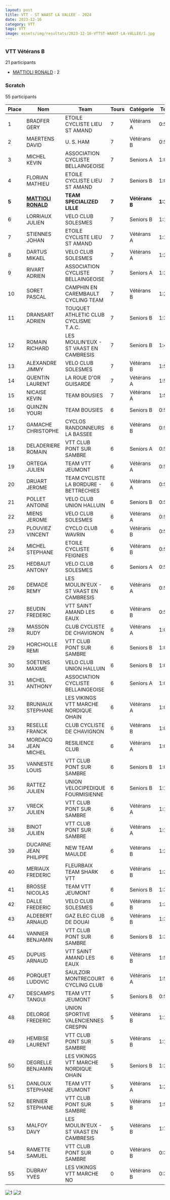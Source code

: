 ```yaml
---
layout: post
title: VTT - ST WAAST LA VALLEE - 2024
date: 2023-12-16
category: VTT
tags: VTT
image: assets/img/resultats/2023-12-16-VTTST-WAAST-LA-VALLEE/1.jpg
---
```


### VTT Vétérans B
21 participants
- [MATTIOLI RONALD](https://teamspecializedlille.github.io/coureurs/mattiolironald) : 2

### Scratch
55 participants

| Place | Nom | Team | Tours | Catégorie | Temps |
|---|---|---|---|---|---|
| 1 | BRADFER GERY | ETOILE CYCLISTE LIEU ST AMAND | 7 | Vétérans A | 0:57:28 | 
| 2 | MAERTENS DAVID | U. S. HAM | 7 | Vétérans B | 0:59:23 | 
| 3 | MICHEL KEVIN | ASSOCIATION CYCLISTE BELLAINGEOISE | 7 | Seniors A | 1:0:7 | 
| 4 | FLORIAN MATHIEU | ETOILE CYCLISTE LIEU ST AMAND | 7 | Seniors B | 1:0:35 | 
| **5** | **[MATTIOLI RONALD](https://teamspecializedlille.github.io/coureurs/mattiolironald)** | **TEAM SPECIALIZED LILLE** | **7** | **Vétérans B** | **1:1:28** | 
| 6 | LORRIAUX JULIEN | VELO CLUB SOLESMES | 7 | Seniors B | 1:1:43 | 
| 7 | STIENNES JOHAN | ETOILE CYCLISTE LIEU ST AMAND | 7 | Vétérans A | 1:1:47 | 
| 8 | DARTUS MIKAEL | VELO CLUB SOLESMES | 7 | Vétérans A | 1:2:20 | 
| 9 | RIVART ADRIEN | ASSOCIATION CYCLISTE BELLAINGEOISE | 7 | Seniors A | 1:2:46 | 
| 10 | SORET PASCAL | CAMPHIN EN CAREMBAULT CYCLING TEAM | 7 | Vétérans B | 1:2:52 | 
| 11 | DRANSART ADRIEN | TOUQUET ATHLETIC CLUB CYCLISME T.A.C. | 7 | Seniors B | 1:3:10 | 
| 12 | ROMAIN RICHARD | LES MOULIN'EUX - ST VAAST EN CAMBRESIS | 7 | Seniors B | 1:4:39 | 
| 13 | ALEXANDRE JIMMY | VELO CLUB SOLESMES | 7 | Vétérans B | 1:5:23 | 
| 14 | QUENTIN LAURENT | LA ROUE D'OR GUISARDE | 7 | Vétérans A | 1:5:24 | 
| 15 | NICAISE KEVIN | TEAM BOUSIES | 7 | Vétérans A | 1:5:57 | 
| 16 | QUINZIN YOURI | TEAM BOUSIES | 6 | Seniors B | 0:57:29 | 
| 17 | GAMACHE CHRISTOPHE | CYCLOS RANDONNEURS LA BASSEE | 6 | Vétérans B | 0:57:31 | 
| 18 | DELADERIERE ROMAIN | VTT  CLUB PONT SUR SAMBRE | 6 | Seniors A | 0:57:44 | 
| 19 | ORTEGA JULIEN | TEAM VTT JEUMONT | 6 | Vétérans A | 0:57:56 | 
| 20 | DRUART JEROME | TEAM CYCLISTE LA BORDURE - BETTRECHIES | 6 | Vétérans A | 0:58:18 | 
| 21 | POLLET ANTOINE | VELO CLUB UNION HALLUIN | 6 | Seniors B | 0:58:21 | 
| 22 | MIENS JEROME | VELO CLUB SOLESMES | 6 | Vétérans A | 0:58:26 | 
| 23 | PLOUVIEZ VINCENT | CYCLO CLUB WAVRIN | 6 | Vétérans B | 0:58:27 | 
| 24 | MICHEL STEPHANE | ETOILE CYCLISTE FEIGNIES | 6 | Vétérans B | 0:58:30 | 
| 25 | HEDBAUT ANTONY | VELO CLUB SOLESMES | 6 | Seniors A | 0:59:1 | 
| 26 | DEMADE REMY | LES MOULIN'EUX - ST VAAST EN CAMBRESIS | 6 | Vétérans A | 0:59:30 | 
| 27 | BEUDIN FREDERIC | VTT SAINT AMAND LES EAUX | 6 | Vétérans B | 0:59:45 | 
| 28 | MASSON RUDY | CLUB CYCLISTE DE CHAVIGNON | 6 | Vétérans A | 1:0:4 | 
| 29 | HORCHOLLE REMI | VTT  CLUB PONT SUR SAMBRE | 6 | Seniors B | 1:0:8 | 
| 30 | SOETENS MAXIME | VELO CLUB UNION HALLUIN | 6 | Seniors B | 1:0:30 | 
| 31 | MICHEL ANTHONY | ASSOCIATION CYCLISTE BELLAINGEOISE | 6 | Seniors A | 1:0:40 | 
| 32 | BRUNIAUX STEPHANE | LES VIKINGS VTT MARCHE NORDIQUE OHAIN | 6 | Vétérans A | 1:0:42 | 
| 33 | RESELLE FRANCK | CLUB CYCLISTE DE CHAVIGNON | 6 | Vétérans B | 1:0:42 | 
| 34 | MORDACQ JEAN MICHEL | RESILIENCE CLUB | 6 | Vétérans A | 1:0:43 | 
| 35 | VANNESTE LOUIS | VTT  CLUB PONT SUR SAMBRE | 6 | Seniors B | 1:0:49 | 
| 36 | RATTEZ JULIEN | UNION VELOCIPEDIQUE FOURMISIENNE | 6 | Seniors B | 1:1:30 | 
| 37 | VRECK JULIEN | VTT  CLUB PONT SUR SAMBRE | 6 | Vétérans A | 1:1:30 | 
| 38 | BINOT JULIEN | VTT  CLUB PONT SUR SAMBRE | 6 | Vétérans A | 1:1:30 | 
| 39 | DUCARNE JEAN PHILIPPE | NEW TEAM MAULDE | 6 | Vétérans B | 1:2:36 | 
| 40 | MERIAUX FREDERIC | FLEURBAIX TEAM SHARK VTT | 6 | Vétérans B | 1:3:2 | 
| 41 | BROSSE NICOLAS | TEAM VTT JEUMONT | 6 | Seniors B | 1:3:21 | 
| 42 | DALLE FREDERIC | VELO CLUB SOLESMES | 6 | Vétérans B | 1:3:37 | 
| 43 | ALDEBERT ARNAUD | GAZ ELEC CLUB DE DOUAI | 6 | Vétérans B | 1:3:40 | 
| 44 | VANNIER BENJAMIN | VTT  CLUB PONT SUR SAMBRE | 6 | Seniors B | 1:3:47 | 
| 45 | DUPUIS ARNAUD | VTT SAINT AMAND LES EAUX | 6 | Vétérans B | 1:5:19 | 
| 46 | PORQUET LUDOVIC | SAULZOIR MONTRECOURT CYCLING CLUB | 6 | Vétérans A | 1:5:39 | 
| 47 | DESCAMPS TANGUI | TEAM VTT JEUMONT | 5 | Seniors B | 0:58:15 | 
| 48 | DELORGE FREDERIC | UNION SPORTIVE VALENCIENNES CRESPIN | 5 | Vétérans B | 1:1:18 | 
| 49 | HEMBISE LAURENT | VTT  CLUB PONT SUR SAMBRE | 5 | Vétérans B | 1:1:56 | 
| 50 | DEGRELLE BENJAMIN | LES VIKINGS VTT MARCHE NORDIQUE OHAIN | 5 | Seniors B | 1:2:24 | 
| 51 | DANLOUX STEPHANE | TEAM VTT JEUMONT | 5 | Vétérans A | 1:2:25 | 
| 52 | BERNIER STEPHANE | VTT  CLUB PONT SUR SAMBRE | 5 | Vétérans B | 1:5:32 | 
| 53 | MALFOY DAVY | LES MOULIN'EUX - ST VAAST EN CAMBRESIS | 5 | Vétérans B | 1:7:22 | 
| 54 | RAMETTE SAMUEL | VTT  CLUB PONT SUR SAMBRE | 0 | Vétérans B | 0:38:53 | 
| 55 | DUBRAY YVES | LES VIKINGS VTT MARCHE NO | 0 | Vétérans B | 0:38:53 | 

![1](http://teamspecializedlille.github.io/assets/img/resultats/2023-12-16-VTTST-WAAST-LA-VALLEE/1.jpg)
![2](http://teamspecializedlille.github.io/assets/img/resultats/2023-12-16-VTTST-WAAST-LA-VALLEE/2.jpg)
